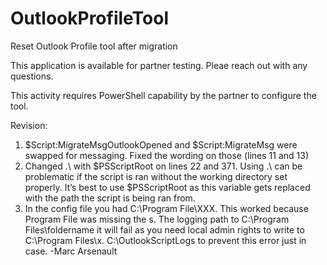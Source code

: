 # OutlookProfileTool
Reset Outlook Profile tool after migration

This application is available for partner testing. Pleae reach out with any questions.

This activity requires PowerShell capability by the partner to configure the tool.

Revision:
1.	$Script:MigrateMsgOutlookOpened and $Script:MigrateMsg were swapped for messaging. Fixed the wording on those (lines 11 and 13)
2.	Changed .\ with $PSScriptRoot on lines 22 and 371. Using .\ can be problematic if the script is ran without the working directory set properly.
It’s best to use $PSScriptRoot as this variable gets replaced with the path the script is being ran from.
3.	In the config file you had C:\Program File\XXX. This worked because Program File was missing the s.
The logging path to C:\Program Files\foldername it will fail as you need local admin rights to write to C:\Program Files\x.
C:\OutlookScriptLogs to prevent this error just in case.
-Marc Arsenault


